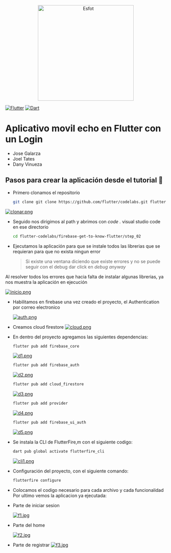 <p align='center'>
<img src="https://esfot.epn.edu.ec/images/headers/logo_esfot_buho.png" alt="Esfot" width="300px">
</p>
</div>

[![Flutter](https://img.shields.io/badge/Flutter-%2302569B?style=for-the-badge&logo=flutter&logoColor=white)](https://flutter.dev/) [![Dart](https://img.shields.io/badge/Dart-%230175C2?style=for-the-badge&logo=dart&logoColor=white)](https://dart.dev/) 

# Aplicativo movil echo en Flutter con un Login
- Jose Galarza
- Joel Tates
- Dany Vinueza

## Pasos para crear la aplicación desde el tutorial 🔗
- Primero clonamos el repositorio
  ```bash
  git clone git clone https://github.com/flutter/codelabs.git flutter-codelabs
  ```
 [![clonar.png](https://i.postimg.cc/ZqhYPPkN/clonar.png)](https://postimg.cc/sMwRshgf)
- Seguido nos dirigimos al path y abrimos con *code .* visual studio code en ese directorio
  ```bash
  cd flutter-codelabs/firebase-get-to-know-flutter/step_02
  ```
- Ejecutamos la aplicación para que se instale todos las librerias que se requieran para que no exista ningun error
  > Si existe una ventana diciendo que existe errores y no se puede seguir con el debug dar click en *debug anyway*

Al resolver todos los errores que hacia falta de instalar algunas librerias, ya nos muestra la aplicación en ejecución

  [![inicio.png](https://i.postimg.cc/SQ8wbBHW/inicio.png)](https://postimg.cc/vDYPWNYB)

- Habilitamos en firebase una vez creado el proyecto, el Authentication por correo electronico

  [![auth.png](https://i.postimg.cc/fb73VcWH/auth.png)](https://postimg.cc/WD3pKJkr)
- Creamos cloud firestore
  [![cloud.png](https://i.postimg.cc/zXm4DKMb/cloud.png)](https://postimg.cc/SjrgD2mk)
- En dentro del proyecto agregamos las siguientes dependencias:
  ```bash
  flutter pub add firebase_core
  ```
  [![d1.png](https://i.postimg.cc/jdpqbD6Z/d1.png)](https://postimg.cc/w7kY5TGm)
  ```bash
  flutter pub add firebase_auth
  ```
  [![d2.png](https://i.postimg.cc/4xw9Nv8X/d2.png)](https://postimg.cc/Sn2sg9FP)
  ```bash
  flutter pub add cloud_firestore
  ```
  [![d3.png](https://i.postimg.cc/7Lst72Lk/d3.png)](https://postimg.cc/zLhkY3Wt)
  ```bash
  flutter pub add provider
  ```
  [![d4.png](https://i.postimg.cc/mkbcstQP/d4.png)](https://postimg.cc/njPVKVSx)
  ```bash
  flutter pub add firebase_ui_auth
  ```
  [![d5.png](https://i.postimg.cc/FHXMs3YC/d5.png)](https://postimg.cc/nCTR3sYq)
- Se instala la CLI de FlutterFire,m con el siguiente codigo:
  ```bash
  dart pub global activate flutterfire_cli
  ```
  [![cli1.png](https://i.postimg.cc/BnD129QQ/cli1.png)](https://postimg.cc/yD1dzGZw)
- Configuración del proyecto, con el siguiente comando:
  ```bash
  flutterfire configure
  ```
- Colocamos el codigo necesario para cada archivo y cada funcionalidad
  Por ultimo vemos la aplicacion ya ejecutada:

- Parte de iniciar sesion
  
  [![f1.jpg](https://i.postimg.cc/R0PGtNBK/f1.jpg)](https://postimg.cc/f39xnWkR)
- Parte del home
  
  [![f2.jpg](https://i.postimg.cc/43nVrPDH/f2.jpg)](https://postimg.cc/qtVNKsMp)
- Parte de registrar
  [![f3.jpg](https://i.postimg.cc/gcBFp2Lw/f3.jpg)](https://postimg.cc/Sj8t7qrq)
